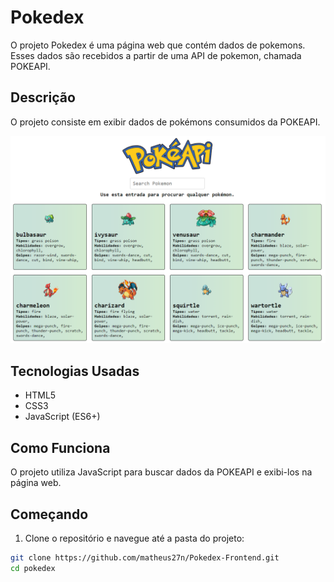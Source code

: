 # Pokedex

O projeto Pokedex é uma página web que contém dados de pokemons. Esses dados são recebidos a partir de uma API de pokemon, chamada POKEAPI.

## Descrição

O projeto consiste em exibir dados de pokémons consumidos da POKEAPI.

![Pokedex Screenshot](https://github.com/matheus27n/Pokedex-Frontend/blob/main/assets/img/api.png)

## Tecnologias Usadas

- HTML5
- CSS3
- JavaScript (ES6+)

## Como Funciona

O projeto utiliza JavaScript para buscar dados da POKEAPI e exibi-los na página web.

## Começando

1. Clone o repositório e navegue até a pasta do projeto:

```bash
git clone https://github.com/matheus27n/Pokedex-Frontend.git
cd pokedex
